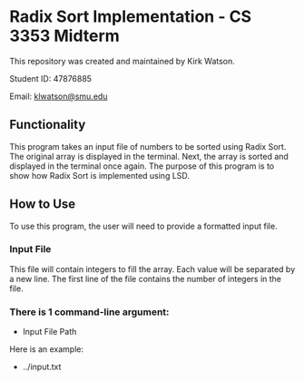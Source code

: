 # Radix Sort Implementation - CS 3353 Midterm

This repository was created and maintained by Kirk Watson.

Student ID: 47876885

Email: klwatson@smu.edu

## Functionality
This program takes an input file of numbers to be sorted using Radix Sort.
The original array is displayed in the terminal.
Next, the array is sorted and displayed in the terminal once again.
The purpose of this program is to show how Radix Sort is implemented using LSD.

## How to Use
To use this program, the user will need to provide a formatted input file.

### Input File
This file will contain integers to fill the array.
Each value will be separated by a new line.
The first line of the file contains the number of integers in the file.

### There is 1 command-line argument:
* Input File Path

Here is an example:
* ../input.txt

